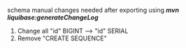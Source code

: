 schema manual changes needed after exporting using ___mvn liquibase:generateChangeLog___
1. Change all  "id" BIGINT --> "id" SERIAL
2.  Remove "CREATE SEQUENCE"